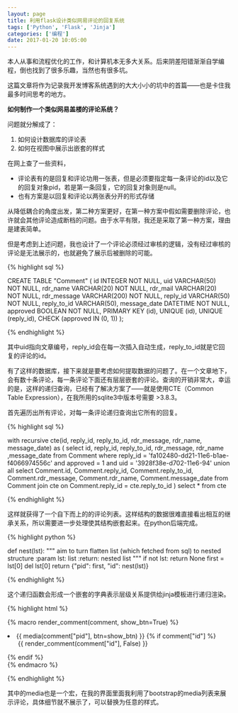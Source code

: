 ```yaml
---
layout: page
title: 利用flask设计类似网易评论的回复系统
tags: ['Python', 'Flask', 'Jinja']
categories: ['编程']
date: 2017-01-20 10:05:00
---
```


本人从事和流程优化的工作，和计算机本无多大关系。后来阴差阳错渐渐自学编程，倒也找到了很多乐趣，当然也有很多坑。

这篇文章将作为记录我开发博客系统遇到的大大小小的坑中的首篇——也是卡住我最多时间思考的地方。

**如何制作一个类似网易盖楼的评论系统？**

问题就分解成了：

1. 如何设计数据库的评论表
1. 如何在视图中展示出嵌套的样式

在网上查了一些资料，

- 评论表有的是回复和评论功用一张表，但是必须要指定每一条评论的id以及它的回复对象pid，若是第一条回复，它的回复对象则是null。
- 也有方案是以回复和评论以两张表分开的形式存储

从降低耦合的角度出发，第二种方案更好，在第一种方案中假如需要删除评论，也许就会其他评论造成断档的问题。由于水平有限，我还是采取了第一种方案，理由是建表简单。

但是考虑到上述问题，我也设计了一个评论必须经过审核的逻辑，没有经过审核的评论是无法展示的，也就避免了展示后被删除的可能。

{% highlight sql %}

CREATE TABLE "Comment" (
	id INTEGER NOT NULL, 
	uid VARCHAR(50) NOT NULL, 
	rdr_name VARCHAR(20) NOT NULL, 
	rdr_mail VARCHAR(20) NOT NULL, 
	rdr_message VARCHAR(200) NOT NULL, 
	reply_id VARCHAR(50) NOT NULL, 
	reply_to_id VARCHAR(50), 
	message_date DATETIME NOT NULL, 
	approved BOOLEAN NOT NULL, 
	PRIMARY KEY (id), 
	UNIQUE (id), 
	UNIQUE (reply_id), 
	CHECK (approved IN (0, 1))
);

{% endhighlight %}

其中uid指向文章编号，reply_id会在每一次插入自动生成，reply_to_id就是它回复的评论的id。

有了这样的数据库，接下来就是要考虑如何提取数据的问题了。在一个文章地下，会有数十条评论，每一条评论下面还有层层嵌套的评论。查询的开销非常大，幸运的是，这样的递归查询，已经有了解决方案了——就是使用CTE（Common Table Expression），在我所用的sqlite3中版本号需要 >3.8.3。

首先遍历出所有评论，对每一条评论递归查询出它所有的回复。

{% highlight sql %}

with recursive
     cte(id, reply_id, reply_to_id, rdr_message, rdr_name, message_date) as (
     select id, reply_id, reply_to_id, rdr_message, rdr_name ,message_date from Comment where reply_id = 'fa102480-dd21-11e6-b1ae-f4066974556c' and approved = 1 and uid = '3928f38e-d702-11e6-94'
     union all
     select Comment.id, Comment.reply_id, Comment.reply_to_id, Comment.rdr_message, Comment.rdr_name, Comment.message_date from Comment join cte on Comment.reply_id = cte.reply_to_id
     )
select * from cte

{% endhighlight %}

这样就获得了一个自下而上的的评论列表。这样结构的数据很难直接看出相互的继承关系，所以需要进一步处理使其结构嵌套起来。在python后端完成。

{% highlight python %}

def nest(lst):
    """
    aim to turn flatten list (which fetched from sql) to nested structure
    :param lst: list
    :return: nested list
    """
    if not lst:
        return None
    first = lst[0]
    del lst[0]
    return {"pid": first, "id": nest(lst)}

{% endhighlight %}

这个递归函数会形成一个嵌套的字典表示层级关系提供给jinja模板进行递归渲染。

{% highlight html %}

\{\% macro render_comment(comment, show_btn=True) \%\}
    <li class="comment">
        \{\{ media(comment["pid"], btn=show_btn) \}\}
        {% if comment["id"] %}
            <ul class="comment-ul">\{\{ render_comment(comment["id"], False) \}\}</ul>
        {% endif %}
    </li>
\{\% endmacro \%\}

{% endhighlight %}

其中的media也是一个宏，在我的界面里面我利用了bootstrap的media列表来展示评论，具体细节就不展示了，可以替换为任意的样式。